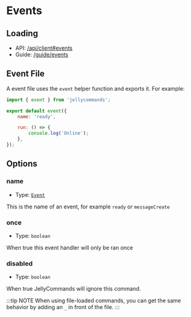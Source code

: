 # Events

## Loading

-   API: [/api/client#events](/api/client#events)
-   Guide: [/guide/events](/guide/events/files)

## Event File

A event file uses the `event` helper function and exports it. For example:

```js
import { event } from 'jellycommands';

export default event({
	name: 'ready',

	run: () => {
		console.log('Online');
	},
});
```

## Options

### name

-   Type: [`Event`](https://discord.js.org/#/docs/main/stable/class/Client)

This is the name of an event, for example `ready` or `messageCreate`

### once

-   Type: `boolean`

When true this event handler will only be ran once

### disabled

-   Type: `boolean`

When true JellyCommands will ignore this command.

:::tip NOTE
When using file-loaded commands, you can get the same behavior by adding an `_` in front of the file.
:::
